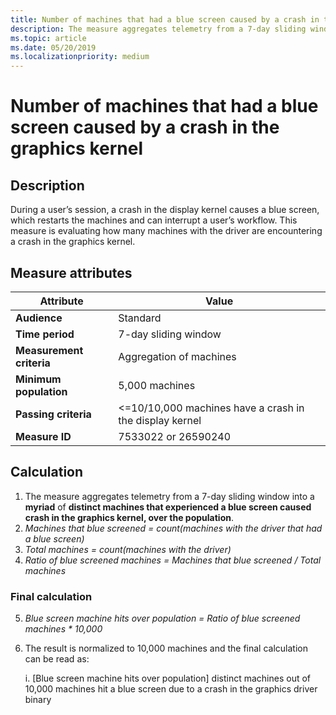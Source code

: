 ```yaml
---
title: Number of machines that had a blue screen caused by a crash in the graphics kernel
description: The measure aggregates telemetry from a 7-day sliding window into a myriad of distinct machines that experienced a blue screen caused crash in the graphics kernel
ms.topic: article
ms.date: 05/20/2019
ms.localizationpriority: medium
---
```


# Number of machines that had a blue screen caused by a crash in the graphics kernel

## Description

During a user’s session, a crash in the display kernel causes a blue screen, which restarts the machines and can interrupt a user’s workflow. This measure is evaluating how many machines with the driver are encountering a crash in the graphics kernel.

## Measure attributes

|Attribute|Value|
|----|----|
|**Audience**|Standard|
|**Time period**|7-day sliding window|
|**Measurement criteria**|Aggregation of machines|
|**Minimum population**|5,000 machines|
|**Passing criteria**|<=10/10,000 machines have a crash in the display kernel|
|**Measure ID**|7533022 or 26590240|

## Calculation

1. The measure aggregates telemetry from a 7-day sliding window into a **myriad** of **distinct machines that experienced a blue screen caused crash in the graphics kernel, over the population**.
2. *Machines that blue screened = count(machines with the driver that had a blue screen)*
3. *Total machines = count(machines with the driver)*
4. *Ratio of blue screened machines = Machines that blue screened / Total machines*

### Final calculation

5. *Blue screen machine hits over population = Ratio of blue screened machines * 10,000*
6. The result is normalized to 10,000 machines and the final calculation can be read as:

   i. [Blue screen machine hits over population] distinct machines out of 10,000 machines hit a blue screen due to a crash in the graphics driver binary
